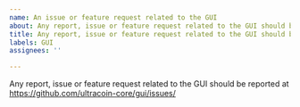 ```yaml
---
name: An issue or feature request related to the GUI
about: Any report, issue or feature request related to the GUI should be reported at https://github.com/ultracoin-core/gui/issues/
title: Any report, issue or feature request related to the GUI should be reported at https://github.com/ultracoin-core/gui/issues/
labels: GUI
assignees: ''

---
```


Any report, issue or feature request related to the GUI should be reported at
https://github.com/ultracoin-core/gui/issues/
